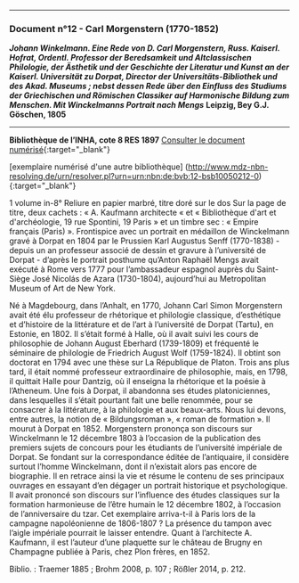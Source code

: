 ***
### **Document n°12 - Carl Morgenstern (1770-1852)**
**_Johann Winkelmann. Eine Rede von D. Carl Morgenstern, Russ. Kaiserl. Hofrat, Ordentl. Professor der Beredsamkeit und Altclassischen Philologie, der Ästhetik und der Geschichte der Literatur und Kunst an der Kaiserl. Universität zu Dorpat, Director der Universitäts-Bibliothek und des Akad. Museums ; nebst dessen Rede über den Einfluss des Studiums der Griechischen und Römischen Classiker auf Harmonische Bildung zum Menschen. Mit Winckelmanns Portrait nach Mengs_**
**Leipzig, Bey G.J. Göschen, 1805**

-------------------------

**Bibliothèque de l’INHA, cote 8 RES 1897**
[Consulter le document numérisé](http://bibliotheque.inha.fr/iguana/www.main.cls?surl=search#RecordId=1.230497){:target="_blank"}

[exemplaire numérisé d'une autre bibliothèque] (http://www.mdz-nbn-resolving.de/urn/resolver.pl?urn=urn:nbn:de:bvb:12-bsb10050212-0) {:target="_blank"}

1 volume in-8°
Reliure en papier marbré, titre doré sur le dos
Sur la page de titre, deux cachets : « A. Kaufmann architecte «  et « Bibliothèque d'art et d'archéologie, 19 rue Spontini, 19 Paris » et un timbre sec : « Empire français (Paris) ».
Frontispice avec un portrait en médaillon de Winckelmann gravé à Dorpat en 1804 par le Prussien Karl Augustus Senff (1770-1838) - depuis un an professeur associé de dessin et gravure à l’université de Dorpat - d’après le portrait posthume qu’Anton Raphaël Mengs avait exécuté à Rome vers 1777 pour l’ambassadeur espagnol auprès du Saint-Siège José Nicolás de Azara (1730-1804), aujourd’hui au Metropolitan Museum of Art de New York.

Né à Magdebourg, dans l’Anhalt, en 1770, Johann Carl Simon Morgenstern avait été élu professeur de rhétorique et philologie classique, d’esthétique et d’histoire de la littérature et de l’art à l’université de Dorpat (Tartu), en Estonie, en 1802. Il s’était formé à Halle, où il avait suivi les cours de philosophie de Johann August Eberhard (1739-1809) et fréquenté le séminaire de philologie de Friedrich August Wolf (1759-1824). Il obtint son doctorat en 1794 avec une thèse sur La République de Platon. Trois ans plus tard, il était nommé professeur extraordinaire de philosophie, mais, en 1798, il quittait Halle pour Dantzig, où il enseigna la rhétorique et la poésie à l’Atheneum. Une fois à Dorpat, il abandonna ses études platoniciennes, dans lesquelles il s’était pourtant fait une belle renommée, pour se consacrer à la littérature, à la philologie et aux beaux-arts. Nous lui devons, entre autres, la notion de « Bildungsroman », « roman de formation ». Il mourut à Dorpat en 1852.
Morgenstern prononça son discours sur Winckelmann le 12 décembre 1803 à l’occasion de la publication des premiers sujets de concours pour les étudiants de l’université impériale de Dorpat. Se fondant sur la correspondance éditée de l’antiquaire, il considère surtout l’homme Winckelmann, dont il n’existait alors pas encore de biographie. Il en retrace ainsi la vie et résume le contenu de ses principaux ouvrages en essayant d’en dégager un portrait historique et psychologique.
Il avait prononcé son discours sur l’influence des études classiques sur la formation  harmonieuse de l’être humain le 12 décembre 1802, à l’occasion de l’anniversaire du tzar.
Cet exemplaire arriva-t-il à Paris lors de la campagne napoléonienne de 1806-1807 ? La présence du tampon avec l’aigle impériale pourrait le laisser entendre. Quant à l’architecte A. Kaufmann, il est l’auteur d’une plaquette sur le château de Brugny en Champagne publiée à Paris, chez Plon frères, en 1852.

Biblio. : Traemer 1885 ; Brohm 2008, p. 107 ; Rößler 2014, p. 212.
